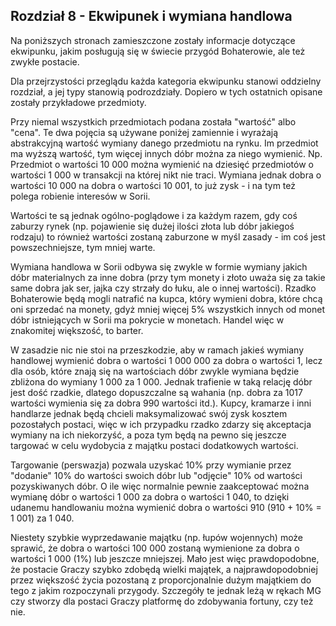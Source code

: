 ## Rozdział 8 -  Ekwipunek i wymiana handlowa

Na poniższych stronach zamieszczone zostały informacje dotyczące ekwipunku, jakim posługują się w świecie przygód Bohaterowie, ale też zwykłe postacie. 

Dla przejrzystości przeglądu każda kategoria ekwipunku stanowi oddzielny rozdział, a jej typy stanowią podrozdziały. Dopiero w tych ostatnich opisane zostały przykładowe przedmioty.

Przy niemal wszystkich przedmiotach podana została "wartość" albo "cena". Te dwa pojęcia są używane poniżej zamiennie i wyrażają abstrakcyjną wartość wymiany danego przedmiotu na rynku. Im przedmiot ma wyższą wartość, tym więcej innych dóbr można za niego wymienić. Np. Przedmiot o wartości 10 000 można wymienić na dziesięć przedmiotów o wartości 1 000 w transakcji na której nikt nie traci. Wymiana jednak dobra o wartości 10 000 na dobra o wartości 10 001, to już zysk - i na tym też polega robienie interesów w Sorii.

Wartości te są jednak ogólno-poglądowe i za każdym razem, gdy coś zaburzy rynek (np. pojawienie się dużej ilości złota lub dóbr jakiegoś rodzaju) to również wartości zostaną zaburzone w myśl zasady - im coś jest powszechniejsze, tym mniej warte. 

Wymiana handlowa w Sorii odbywa się zwykle w formie wymiany jakich dóbr materialnych za inne dobra (przy tym monety i złoto uważa się za takie same dobra jak ser, jajka czy strzały do łuku, ale o innej wartości). Rzadko Bohaterowie będą mogli natrafić na kupca, który wymieni dobra, które chcą oni sprzedać na monety, gdyż mniej więcej 5% wszystkich innych od monet dóbr istniejących w Sorii ma pokrycie w monetach. Handel więc w znakomitej większość, to barter.

W zasadzie nic nie stoi na przeszkodzie, aby w ramach jakieś wymiany handlowej wymienić dobra o wartości 1 000 000 za dobra o wartości 1, lecz dla osób, które znają się na wartościach dóbr zwykle wymiana będzie zbliżona do wymiany 1 000 za 1 000. Jednak trafienie w taką relację dóbr jest dość rzadkie, dlatego dopuszczalne są wahania (np. dobra za 1017 wartości wymienia się za dobra 990 wartości itd.). Kupcy, kramarze i inni handlarze jednak będą chcieli maksymalizować swój zysk kosztem pozostałych postaci, więc w ich przypadku rzadko zdarzy się akceptacja wymiany na ich niekorzyść, a poza tym będą na pewno się jeszcze targować w celu wydobycia z majątku postaci dodatkowych wartości. 

Targowanie (perswazja) pozwala uzyskać 10% przy wymianie przez "dodanie" 10% do wartości swoich dóbr lub "odjęcie" 10% od wartości pozyskiwanych dóbr. O ile więc normalnie pewnie zaakceptować można wymianę dóbr o wartości 1 000 za dobra o wartości 1 040, to dzięki udanemu handlowaniu można wymienić dobra o wartości 910 (910 + 10% = 1 001) za 1 040. 

Niestety szybkie wyprzedawanie majątku (np. łupów wojennych) może sprawić, że dobra o wartości 100 000 zostaną wymienione za dobra o wartości 1 000 (1%) lub jeszcze mniejszej. Mało jest więc prawdopodobne, że postacie Graczy szybko zdobędą wielki majątek, a najprawdopodobniej przez większość życia pozostaną z proporcjonalnie dużym majątkiem do tego z jakim rozpoczynali przygody. Szczegóły te jednak leżą w rękach MG czy stworzy dla postaci Graczy platformę do zdobywania fortuny, czy też nie.